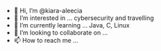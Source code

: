 - 👋 Hi, I’m @kiara-aleecia
- 👀 I’m interested in ... cybersecurity and travelling
- 🌱 I’m currently learning ... Java, C, Linux
- 💞️ I’m looking to collaborate on ...
- 📫 How to reach me ...

<!---
kiara-aleecia/kiara-aleecia is a ✨ special ✨ repository because its `README.md` (this file) appears on your GitHub profile.
You can click the Preview link to take a look at your changes.
--->
